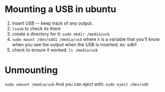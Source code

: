 # Mounting a USB in ubuntu

1) Insert USB -- keep track of any output.
2) `lsusb` to check its there
3) create a directory for it: `sudo mkdir /media/usb`
4) `sudo mount /dev/sdX1 /media/usb` where `X` is a variable that you'll know when you see the output when the USB is inserted; ex: sdb1
5) check to ensure it worked: `ls /media/usb`

# Unmounting
`sudo umount /media/usb`
And you can eject with:
`sudo eject /dev/sdX`

